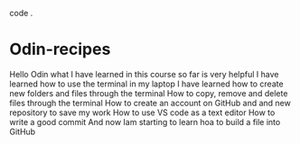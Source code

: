 code .
# Odin-recipes
Hello Odin
what I have learned in this course so far is very helpful
I have learned how to use the terminal in my laptop
I have learned how to create new folders and files through the terminal
How to copy, remove and delete files through the terminal
How to create an account on GitHub and and new repository to save my work
How to use VS code as a text editor
How to write a good commit
And now Iam starting to learn hoa to build a file into GitHub 